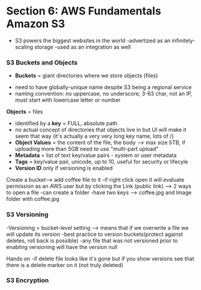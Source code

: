 # Section 6: AWS Fundamentals Amazon S3
- S3 powers the biggest websites in the world
-advertized as an infinitely-scaling storage
-used as an integration as well

### S3 Buckets and Objects 
- **Buckets** = giant directories where we store objects (files)
* need to have globally-unique name despite S3 being a regional service 
* naming convention: no uppercase, no underscore, 3-63 char, not an IP, must start with lowercase letter or number 

**Objects** = files 
* identified by a **key** = FULL, absolute path
* no actual concept of directories that objects live in but UI will make it seem that way (it's actually a very very long key name, lots of /)
* **Object Values** = the content of the file, the body --> max size 5TB, if uploading more than 5GB need to use "multi-part upload" 
* **Metadata** = list of text key/value pairs - system or user metadata
* **Tags** = key/value pair, unicode, up to 10, useful for security or lifecyle
* **Version ID** only if versioning is enabled

Create a bucket--> add coffee file to it
-if right click open it will evaluate permission as an AWS user but by clicking the Link (public link) --> 2 ways to open a file
-can create a folder
-have two keys --> coffee.jpg and Image folder with coffee.jpg

### S3 Versioning 
-Versioning = bucket-level setting --> means that if we overwrite a file we will update its version 
-best practice to version buckets(protect against deletes, roll back is possible)
-any file that was not versioned prior to enabling versioning will have the version null

Hands on
-if delete file looks like it's gone but if you show versions see that there is a delete marker on it (not truly deleted)

### S3 Encryption 
